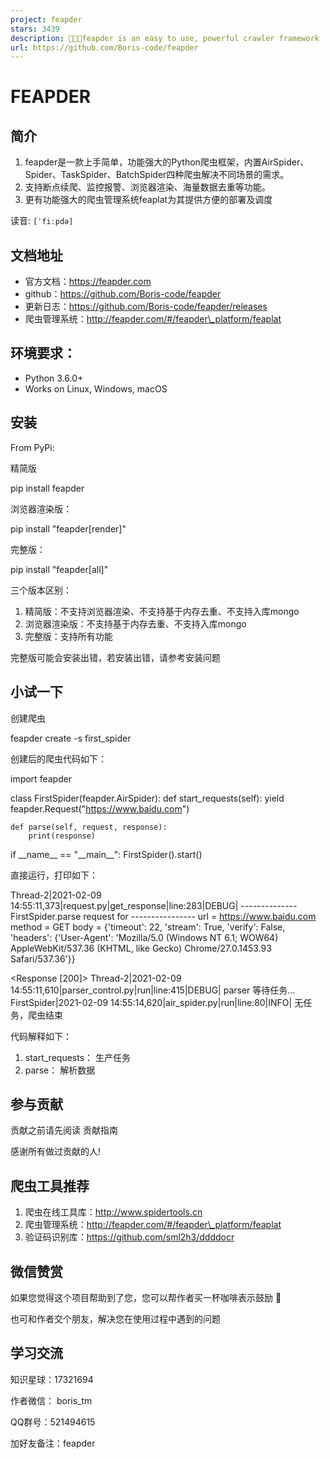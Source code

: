 ```yaml
---
project: feapder
stars: 3439
description: 🚀🚀🚀feapder is an easy to use, powerful crawler framework | feapder是一款上手简单，功能强大的Python爬虫框架。内置AirSpider、Spider、TaskSpider、BatchSpider四种爬虫解决不同场景的需求。且支持断点续爬、监控报警、浏览器渲染、海量数据去重等功能。更有功能强大的爬虫管理系统feaplat为其提供方便的部署及调度
url: https://github.com/Boris-code/feapder
---
```


FEAPDER
=======

简介
--

1.  feapder是一款上手简单，功能强大的Python爬虫框架，内置AirSpider、Spider、TaskSpider、BatchSpider四种爬虫解决不同场景的需求。
2.  支持断点续爬、监控报警、浏览器渲染、海量数据去重等功能。
3.  更有功能强大的爬虫管理系统feaplat为其提供方便的部署及调度

读音: `[ˈfiːpdə]`

文档地址
----

-   官方文档：https://feapder.com
-   github：https://github.com/Boris-code/feapder
-   更新日志：https://github.com/Boris-code/feapder/releases
-   爬虫管理系统：http://feapder.com/#/feapder\_platform/feaplat

环境要求：
-----

-   Python 3.6.0+
-   Works on Linux, Windows, macOS

安装
--

From PyPi:

精简版

pip install feapder

浏览器渲染版：

pip install "feapder\[render\]"

完整版：

pip install "feapder\[all\]"

三个版本区别：

1.  精简版：不支持浏览器渲染、不支持基于内存去重、不支持入库mongo
2.  浏览器渲染版：不支持基于内存去重、不支持入库mongo
3.  完整版：支持所有功能

完整版可能会安装出错，若安装出错，请参考安装问题

小试一下
----

创建爬虫

feapder create -s first\_spider

创建后的爬虫代码如下：

import feapder

class FirstSpider(feapder.AirSpider):
    def start\_requests(self):
        yield feapder.Request("https://www.baidu.com")

    def parse(self, request, response):
        print(response)

if \_\_name\_\_ \== "\_\_main\_\_":
    FirstSpider().start()
        

直接运行，打印如下：

Thread-2|2021-02-09 14:55:11,373|request.py|get\_response|line:283|DEBUG|
                -------------- FirstSpider.parse request for ----------------
                url  = https://www.baidu.com
                method = GET
                body = {'timeout': 22, 'stream': True, 'verify': False, 'headers': {'User-Agent': 'Mozilla/5.0 (Windows NT 6.1; WOW64) AppleWebKit/537.36 (KHTML, like Gecko) Chrome/27.0.1453.93 Safari/537.36'}}

<Response \[200\]\>
Thread-2|2021-02-09 14:55:11,610|parser\_control.py|run|line:415|DEBUG| parser 等待任务...
FirstSpider|2021-02-09 14:55:14,620|air\_spider.py|run|line:80|INFO| 无任务，爬虫结束

代码解释如下：

1.  start\_requests： 生产任务
2.  parse： 解析数据

参与贡献
----

贡献之前请先阅读 贡献指南

感谢所有做过贡献的人!

爬虫工具推荐
------

1.  爬虫在线工具库：http://www.spidertools.cn
2.  爬虫管理系统：http://feapder.com/#/feapder\_platform/feaplat
3.  验证码识别库：https://github.com/sml2h3/ddddocr

微信赞赏
----

如果您觉得这个项目帮助到了您，您可以帮作者买一杯咖啡表示鼓励 🍹

也可和作者交个朋友，解决您在使用过程中遇到的问题

学习交流
----

知识星球：17321694

作者微信： boris\_tm

QQ群号：521494615

加好友备注：feapder
